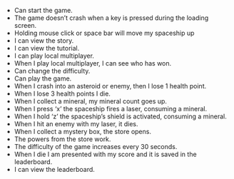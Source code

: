 - Can start the game.
- The game doesn’t crash when a key is pressed during the loading screen.
- Holding mouse click or space bar will move my spaceship up
- I can view the story.
- I can view the tutorial.
- I can play local multiplayer.
- When I play local multiplayer, I can see who has won.
- Can change the difficulty.
- Can play the game.
- When I crash into an asteroid or enemy, then I lose 1 health point.
- When I lose 3 health points I die.
- When I collect a mineral, my mineral count goes up.
- When I press ‘x’ the spaceship fires a laser, consuming a mineral.
- When I hold ‘z’ the spaceship’s shield is activated, consuming a mineral.
- When I hit an enemy with my laser, it dies.
- When I collect a mystery box, the store opens.
- The powers from the store work.
- The difficulty of the game increases every 30 seconds.
- When I die I am presented with my score and it is saved in the leaderboard.
- I can view the leaderboard.
